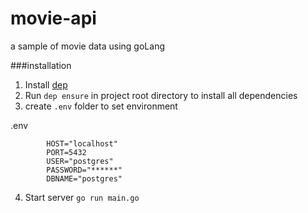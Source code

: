 # movie-api
a sample of movie data using goLang

###installation
1. Install [dep](https://github.com/golang/dep)
2. Run `dep ensure` in project root directory to install all dependencies
3. create `.env` folder to set environment
 
 .env
```$xslt
        HOST="localhost"
        PORT=5432
        USER="postgres"
        PASSWORD="******"
        DBNAME="postgres"
```
4. Start server `go run main.go`

